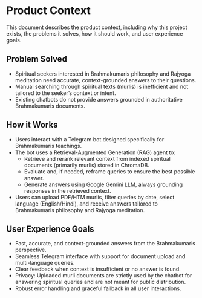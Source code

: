 # Product Context

This document describes the product context, including why this project exists, the problems it solves, how it should work, and user experience goals.

## Problem Solved

- Spiritual seekers interested in Brahmakumaris philosophy and Rajyoga meditation need accurate, context-grounded answers to their questions.
- Manual searching through spiritual texts (murlis) is inefficient and not tailored to the seeker’s context or intent.
- Existing chatbots do not provide answers grounded in authoritative Brahmakumaris documents.

## How it Works

- Users interact with a Telegram bot designed specifically for Brahmakumaris teachings.
- The bot uses a Retrieval-Augmented Generation (RAG) agent to:
  - Retrieve and rerank relevant context from indexed spiritual documents (primarily murlis) stored in ChromaDB.
  - Evaluate and, if needed, reframe queries to ensure the best possible answer.
  - Generate answers using Google Gemini LLM, always grounding responses in the retrieved context.
- Users can upload PDF/HTM murlis, filter queries by date, select language (English/Hindi), and receive answers tailored to Brahmakumaris philosophy and Rajyoga meditation.

## User Experience Goals

- Fast, accurate, and context-grounded answers from the Brahmakumaris perspective.
- Seamless Telegram interface with support for document upload and multi-language queries.
- Clear feedback when context is insufficient or no answer is found.
- Privacy: Uploaded murli documents are strictly used by the chatbot for answering spiritual queries and are not meant for public distribution.
- Robust error handling and graceful fallback in all user interactions.
